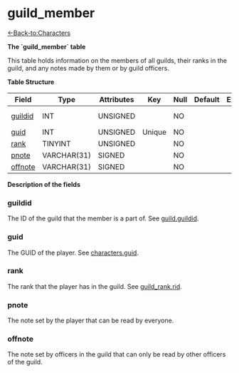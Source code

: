 # guild\_member

[<-Back-to:Characters](database-characters)

**The \`guild\_member\` table**

This table holds information on the members of all guilds, their ranks in the guild, and any notes made by them or by guild officers.

**Table Structure**

| Field        | Type        | Attributes | Key    | Null | Default | Extra | Comment             |
| ------------ | ----------- | ---------- | ------ | ---- | ------- | ----- | ------------------- |
| [guildid][1] | INT         | UNSIGNED   |        | NO   |         |       | Guild Identificator |
| [guid][2]    | INT         | UNSIGNED   | Unique | NO   |         |       |                     |
| [rank][3]    | TINYINT     | UNSIGNED   |        | NO   |         |       |                     |
| [pnote][4]   | VARCHAR(31) | SIGNED     |        | NO   |         |       |                     |
| [offnote][5] | VARCHAR(31) | SIGNED     |        | NO   |         |       |                     |

[1]: #guildid
[2]: #guid
[3]: #rank
[4]: #pnote
[5]: #offnote

**Description of the fields**

### guildid

The ID of the guild that the member is a part of. See [guild.guildid](guild#guildid).

### guid

The GUID of the player. See [characters.guid](characters#guid).

### rank

The rank that the player has in the guild. See [guild\_rank.rid](Guild_rank#rid).

### pnote

The note set by the player that can be read by everyone.

### offnote

The note set by officers in the guild that can only be read by other officers of the guild.
